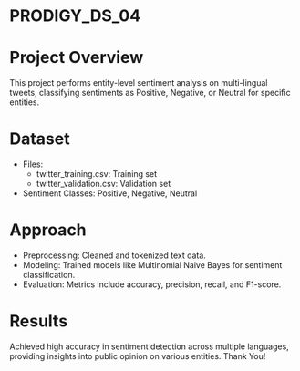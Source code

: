 # PRODIGY_DS_04

# Project Overview
This project performs entity-level sentiment analysis on multi-lingual tweets, classifying sentiments as Positive, Negative, or Neutral for specific entities.

# Dataset
- Files:
  - twitter_training.csv: Training set
  - twitter_validation.csv: Validation set
- Sentiment Classes: Positive, Negative, Neutral

# Approach
- Preprocessing: Cleaned and tokenized text data.
- Modeling: Trained models like Multinomial Naive Bayes for sentiment classification.
- Evaluation: Metrics include accuracy, precision, recall, and F1-score.

# Results
Achieved high accuracy in sentiment detection across multiple languages, providing insights into public opinion on various entities.
Thank You!
